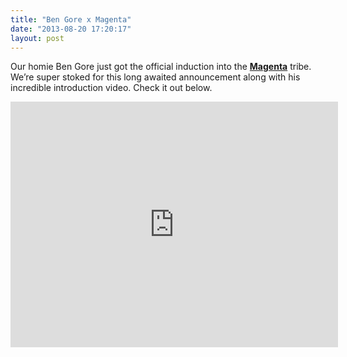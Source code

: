 ```yaml
---
title: "Ben Gore x Magenta"
date: "2013-08-20 17:20:17"
layout: post
---
```


<p>Our homie Ben Gore just got the official induction into the <strong><a href="http://www.magentaskateboards.com">Magenta</a></strong> tribe. We&#8217;re super stoked for this long awaited announcement along with his incredible introduction video. Check it out below.</p>
<p><iframe frameborder="0" height="393" src="http://www.youtube.com/embed/n32-FRbLeI4?feature=player_embedded" width="524"></iframe></p>
